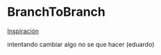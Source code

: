 # BranchToBranch

[Inspiración](https://github.com/surajondev/medusa-discord-integration)

intentando cambiar algo no se que hacer (eduardo)

